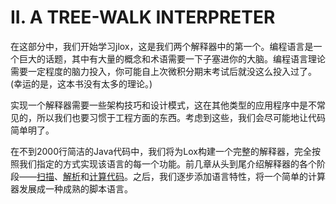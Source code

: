 # II. A TREE-WALK INTERPRETER


在这部分中，我们开始学习jlox，这是我们两个解释器中的第一个。编程语言是一个巨大的话题，其中有大量的概念和术语需要一下子塞进你的大脑。编程语言理论需要一定程度的脑力投入，你可能自上次微积分期末考试后就没这么投入过了。(幸运的是，这本书没有太多的理论。)


实现一个解释器需要一些架构技巧和设计模式，这在其他类型的应用程序中是不常见的，所以我们也要习惯于工程方面的东西。考虑到这些，我们会尽可能地让代码简单明了。


在不到2000行简洁的Java代码中，我们将为Lox构建一个完整的解释器，完全按照我们指定的方式实现该语言的每一个功能。前几章从头到尾介绍解释器的各个阶段——[扫描](http://craftinginterpreters.com/scanning.html)、[解析](http://craftinginterpreters.com/parsing-expressions.html)和[计算代码](http://craftinginterpreters.com/evaluating-expressions.html)。之后，我们逐步添加语言特性，将一个简单的计算器发展成一种成熟的脚本语言。

